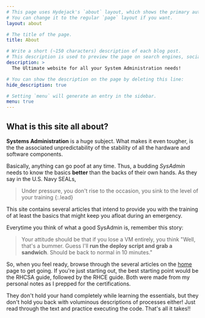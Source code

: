 ```yaml
---
# This page uses Hydejack's `about` layout, which shows the primary author's picture and about text at the top.
# You can change it to the regular `page` layout if you want.
layout: about

# The title of the page.
title: About

# Write a short (~150 characters) description of each blog post.
# This description is used to preview the page on search engines, social media, etc.
description: >
  The Ultimate website for all your System Administration needs!

# You can show the description on the page by deleting this line:
hide_description: true

# Setting `menu` will generate an entry in the sidebar.
menu: true
---
```


## What is this site all about?

**Systems Administration** is a huge subject. What makes it even tougher, is the the associated unpredictability of the stability of all the hardware and software components.

Basically, anything can go poof at any time. Thus, a budding *SysAdmin* needs to know the basics **better** than the backs of their own hands. As they say in the U.S. Navy SEALs,
> Under pressure, you don't rise to the occasion, you sink to the level of your training
{:.lead}

This site contains several articles that intend to provide you with the training of at least the basics that might keep you afloat during an emergency.

Everytime you think of what a good SysAdmin is, remember this story:
>Your attitude should be that if you lose a VM entirely, you think "Well, that's a bummer. Guess I'll **run the deploy script and grab a sandwich**. Should be back to normal in 10 minutes."

So, when you feel ready, browse through the several articles on the [home] page to get going. If you're just starting out, the best starting point would be the RHCSA guide, followed by the RHCE guide. Both were made from my personal notes as I prepped for the certifications.

They don't hold your hand completely while learning the essentials, but they don't hold you back with voluminous descriptions of processes either! Just read through the text and practice executing the code. That's all it takes!!

[home]: (index.md)
